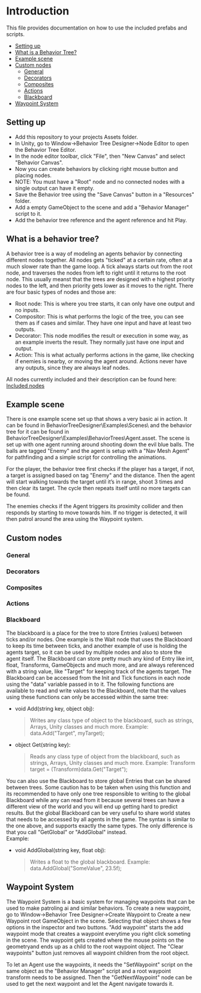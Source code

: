 # Introduction

This file provides documentation on how to use the included prefabs and scripts.

* [Setting up](#setting-up)
* [What is a Behavior Tree?](#what-is-a-behavior-tree)
* [Example scene](#example-scene)
* [Custom nodes](#custom-nodes)
  * [General](#general)
  * [Decorators](#decorators)
  * [Composites](#composites)
  * [Actions](#actions)
  * [Blackboard](#blackboard)
* [Waypoint System](#waypoint-system)

## Setting up

* Add this repository to your projects Assets folder.
* In Unity, go to Window->Behavior Tree Designer->Node Editor to open the Behavior Tree Editor.
* In the node editor toolbar, click "File", then "New Canvas" and select "Behavior Canvas".
* Now you can create behaviors by clicking right mouse button and placing nodes.
* NOTE: You must have a "Root" node and no connected nodes with a single output can have it empty.
* Save the Behavior tree using the "Save Canvas" button in a "Resources" folder.
* Add a empty GameObject to the scene and add a "Behavior Manager" script to it.
* Add the behavior tree reference and the agent reference and hit Play.

## What is a behavior tree?

A behavior tree is a way of modeling an agents behavior by connecting different nodes together.
All nodes gets "ticked" at a certain rate, often at a much slower rate than the game loop.
A tick always starts out from the root node, and traverses the nodes from left to right until it 
returns to the root node. This usually meanst that the trees are designed with e highest priority
nodes to the left, and then priority gets lower as it moves to the right. 
There are four basic types of nodes and those are:

* Root node: This is where you tree starts, it can only have one output and no inputs.
* Compositor: This is what performs the logic of the tree, you can see them as if cases and similar.
  They have one input and have at least two outputs.
* Decorator: This node modifies the result or execution in some way, as an example inverts the result.
  They normally just have one input and output.
* Action: This is what actually performs actions in the game, like checking if enemies is nearby, or 
  moving the agent around.
  Actions never have any outputs, since they are always leaf nodes.

All nodes currently included and their description can be found here:
[Included nodes](IncludedNodes.md)

## Example scene

There is one example scene set up that shows a very basic ai in action.
It can be found in BehaviorTreeDesigner\Examples\Scenes\ and the behavior tree for it can be found in
BehaviorTreeDesigner\Examples\BehaviorTrees\Agent.asset. The scene is set up with one agent running 
around shooting down the evil blue balls. The balls are tagged "Enemy" and the agent is setup with a 
"Nav Mesh Agent" for pathfinding and a simple script for controlling the animations.

For the player, the behavior tree first checks if the player has a target, if not, a target is assigned based on tag 
"Enemy" and the distance. Then the agent will start walking towards the target until it’s in range, shoot 
3 times and then clear its target. The cycle then repeats itself until no more targets can be found.

The enemies checks if the Agent triggers its proximity collider and then responds by starting to move towards him.
If no trigger is detected, it will then patrol around the area using the Waypoint system.

## Custom nodes
### General



### Decorators



### Composites



### Actions



### Blackboard

The blackboard is a place for the tree to store Entries (values) between ticks and/or nodes. One example is the Wait
node that uses the Blackboard to keep its time between ticks, and another example of use is holding the agents
target, so it can be used by multiple nodes and also to store the agent itself. The Blackboard can store pretty 
much any kind of Entry like int, float, Transforms, GameObjects and much more, and are always referenced with 
a string value, like "Target" for keeping track of the agents target. The Blackboard can be accessed from the Init
and Tick functions in each node using the "data" variable passed in to it. The following functions are available
to read and write values to the Blackboard, note that the values using these functions can only be accessed within
the same tree:

* void Add(string key, object obj):
  > Writes any class type of object to the blackboard, such as strings, Arrays, Unity classes and much more.
    Example: data.Add("Target", myTarget);

* object Get(string key):
  > Reads any class type of object from the blackboard, such as strings, Arrays, Unity classes and much more.
    Example: Transform target = (Transform)data.Get("Target");

You can also use the Blackboard to store global Entries that can be shared between trees. Some caution has to be taken 
when using this function and its recommended to have only one tree responsible to writing to the global Blackboard while
any can read from it because several trees can have a different view of the world and you will end up getting hard to 
predict results. But the global Blackboard can be very useful to share world states that needs to be accessed by all 
agents in the game. The syntax is similar to the one above, and supports exactly the same types. The only difference
is that you call "GetGlobal" or "AddGlobal" instead.  
Example:
* void AddGlobal(string key, float obj):
  > Writes a float to the global blackboard.
    Example: data.AddGlobal("SomeValue", 23.5f);

## Waypoint System

The Waypoint System is a basic system for managing waypoints that can be used to make patroling ai and similar behaviors.
To create a new waypoint, go to Window->Behavior Tree Designer->Create Waypoint to Create a new Waypoint root GameObject
in the scene. Selecting that object shows a few options in the inspector and two buttons. "Add waypoint" starts the add
waypoint mode that creates a waypoint everytime you right click someting in the scene. The waypoint gets created where
the mouse points on the geometryand ends up as a child to the root waypoint object. The "Clear waypoints" button just 
removes all waypoint children from the root object.

To let an Agent use the waypoints, it needs the "SetWaypoint" script on the same object as the "Behavior Manager" script
and a root waypoint transform needs to be assigned. Then the "GetNextWaypoint" node can be used to get the next waypoint
and let the Agent navigate towards it.
